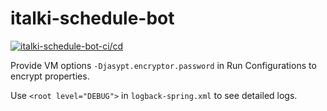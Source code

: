 # italki-schedule-bot
[![italki-schedule-bot-ci/cd](https://github.com/anloboda/italki-schedule-bot/actions/workflows/gradle.yml/badge.svg)](https://github.com/anloboda/italki-schedule-bot/actions/workflows/gradle.yml)

Provide VM options `-Djasypt.encryptor.password` in Run Configurations to encrypt properties.

Use `<root level="DEBUG">` in `logback-spring.xml` to see detailed logs.
